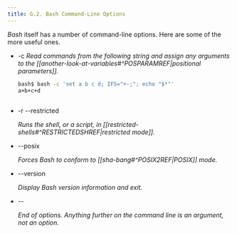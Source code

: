 ```yaml
---
title: G.2. Bash Command-Line Options
---
```



_Bash_ itself has a number of command-line options. Here are some of the more useful ones.

- -c
    _Read commands from the following string and assign any arguments to the [[another-look-at-variables#^POSPARAMREF|positional parameters]]._
    
    ```bash
    bash$ bash -c 'set a b c d; IFS="+-;"; echo "$*"'
    a+b+c+d
	      
    ```
- -r
    --restricted

    _Runs the shell, or a script, in [[restricted-shells#^RESTRICTEDSHREF|restricted mode]]._

- --posix

    _Forces Bash to conform to [[sha-bang#^POSIX2REF|POSIX]] mode._

- --version

    _Display Bash version information and exit._

- \--

    _End of options. Anything further on the command line is an argument, not an option._
